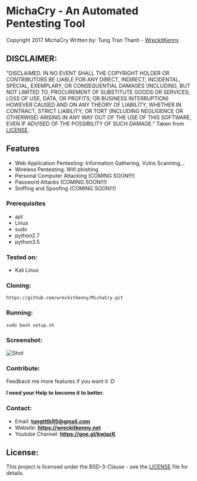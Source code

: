 # MichaCry - An Automated Pentesting Tool

Copyright 2017 MichaCry
Written by: Tung Tran Thanh - [WreckitKenny](https://github.com/wreckitkenny)


## DISCLAIMER: 

"DISCLAIMED. IN NO EVENT SHALL THE COPYRIGHT HOLDER OR CONTRIBUTORS BE LIABLE
FOR ANY DIRECT, INDIRECT, INCIDENTAL, SPECIAL, EXEMPLARY, OR CONSEQUENTIAL
DAMAGES (INCLUDING, BUT NOT LIMITED TO, PROCUREMENT OF SUBSTITUTE GOODS OR
SERVICES; LOSS OF USE, DATA, OR PROFITS; OR BUSINESS INTERRUPTION) HOWEVER
CAUSED AND ON ANY THEORY OF LIABILITY, WHETHER IN CONTRACT, STRICT LIABILITY,
OR TORT (INCLUDING NEGLIGENCE OR OTHERWISE) ARISING IN ANY WAY OUT OF THE USE
OF THIS SOFTWARE, EVEN IF ADVISED OF THE POSSIBILITY OF SUCH DAMAGE."
Taken from [LICENSE](LICENSE).

## Features 

- Web Application Pentesting: Information Gathering, Vulns Scanning,..
- Wireless Pentesting: Wifi phishing
- Personal Computer Attacking (COMING SOON!!!)
- Password Attacks (COMING SOON!!!)
- Sniffing and Spoofing (COMING SOON!!!)

### Prerequisites

* apt
* Linux
* sudo
* python2.7
* python3.5

### Tested on:

+ Kali Linux 

### Cloning:
```
https://github.com/wreckitkenny/MichaCry.git
```

### Running:
```
sudo bash setup.sh
```

### Screenshot:
![Shot](https://github.com/wreckitkenny/MichaCry/blob/master/screenshot.png)

### Contribute:
Feedback me more features if you want it :D

**I need your Help to become it to better.**

### Contact:
- Email: **tungtttb95@gmail.com**
- Website: **https://wreckitkenny.net**
- Youtube Channel: **https://goo.gl/kwjazK**

## License:

This project is licensed under the BSD-3-Clause - see the [LICENSE](LICENSE) file for details.

